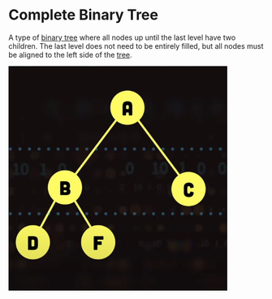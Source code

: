 # Complete Binary Tree
A type of [binary tree](Computer%20Science/Data%20Structures/Tree/binary%20tree.md) where all nodes up until the last level have two children. The last level does not need to be entirely filled, but all nodes must be aligned to the left side of the [tree](Computer%20Science/Data%20Structures/tree.md).

![complete-binary-tree](/Assets/complete-binary-tree.png)
